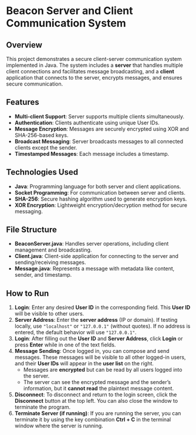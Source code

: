 # Beacon Server and Client Communication System  

## Overview  
This project demonstrates a secure client-server communication system implemented in Java. The system includes a **server** that handles multiple client connections and facilitates message broadcasting, and a **client** application that connects to the server, encrypts messages, and ensures secure communication.  

## Features  
- **Multi-client Support**: Server supports multiple clients simultaneously.  
- **Authentication**: Clients authenticate using unique User IDs.  
- **Message Encryption**: Messages are securely encrypted using XOR and SHA-256-based keys.  
- **Broadcast Messaging**: Server broadcasts messages to all connected clients except the sender.  
- **Timestamped Messages**: Each message includes a timestamp.  

## Technologies Used  
- **Java**: Programming language for both server and client applications.  
- **Socket Programming**: For communication between server and clients.  
- **SHA-256**: Secure hashing algorithm used to generate encryption keys.  
- **XOR Encryption**: Lightweight encryption/decryption method for secure messaging.  

## File Structure  
- **BeaconServer.java**: Handles server operations, including client management and broadcasting.  
- **Client.java**: Client-side application for connecting to the server and sending/receiving messages.  
- **Message.java**: Represents a message with metadata like content, sender, and timestamp.  

## How to Run  

1. **Login**: Enter any desired **User ID** in the corresponding field. This **User ID** will be visible to other users.
2. **Server Address**: Enter the **server address** (IP or domain). If testing locally, use `"localhost"` or `"127.0.0.1"` (without quotes). If no address is entered, the default behavior will use `"127.0.0.1"`.
3. **Login**: After filling out the **User ID** and **Server Address**, click **Login** or press **Enter** while in one of the text fields.
4. **Message Sending**: Once logged in, you can compose and send messages. These messages will be visible to all other logged-in users, and their **User IDs** will appear in the **user list** on the right.
   - Messages are **encrypted** but can be read by all users logged into the server.
   - The server can see the encrypted message and the sender’s information, but it **cannot read** the plaintext message content.
5. **Disconnect**: To disconnect and return to the login screen, click the **Disconnect** button at the top left. You can also close the window to terminate the program.
6. **Terminate Server (if running)**: If you are running the server, you can terminate it by using the key combination **Ctrl + C** in the terminal window where the server is running.


